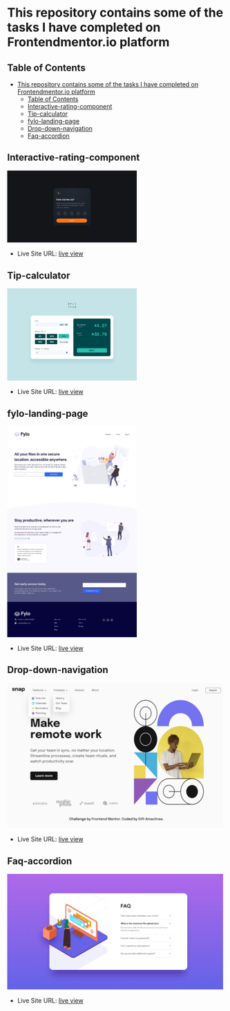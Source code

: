 # This repository contains some of the tasks I have completed on Frontendmentor.io platform

## Table of Contents

- [This repository contains some of the tasks I have completed on Frontendmentor.io platform](#this-repository-contains-some-of-the-tasks-i-have-completed-on-frontendmentorio-platform)
  - [Table of Contents](#table-of-contents)
  - [Interactive-rating-component](#interactive-rating-component)
  - [Tip-calculator](#tip-calculator)
  - [fylo-landing-page](#fylo-landing-page)
  - [Drop-down-navigation](#drop-down-navigation)
  - [Faq-accordion](#faq-accordion)

## Interactive-rating-component

<img src="./interactive-rating-component-main/design/desktop-design.jpg" alt="Tasks" width="300">

- Live Site URL: [live view](https://jen67.github.io/Frontendmentor-challenges/interactive-rating-component-main/index.html)

## Tip-calculator

<img src="./tip-calculator-app-main/design/desktop-design-completed.jpg" alt="Tasks" width="300">

- Live Site URL: [live view](https://tip-calculator-theta-drab.vercel.app/)

## fylo-landing-page

<img src="./fylo-landing-page/design/desktop-design.jpg" alt="Tasks" width="300">

- Live Site URL: [live view](https://fylo-landing-page-lime-theta.vercel.app/)

## Drop-down-navigation

<img src="./intro-section-with-dropdown-navigation-main/design/My-desktop-design.png" alt="Tasks" width="500">

- Live Site URL: [live view](https://dropdown-nav-three.vercel.app/)

## Faq-accordion

<img src="./faq-accordion-card-main/design/desktop-design.jpg" alt="Tasks" width="500">

- Live Site URL: [live view](https://jen67.github.io/Frontendmentor-challenges/faq-accordion-card-main/)
